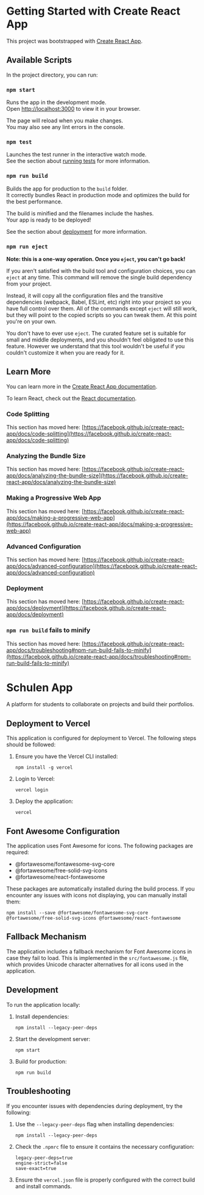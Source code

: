 # Getting Started with Create React App

This project was bootstrapped with [Create React App](https://github.com/facebook/create-react-app).

## Available Scripts

In the project directory, you can run:

### `npm start`

Runs the app in the development mode.\
Open [http://localhost:3000](http://localhost:3000) to view it in your browser.

The page will reload when you make changes.\
You may also see any lint errors in the console.

### `npm test`

Launches the test runner in the interactive watch mode.\
See the section about [running tests](https://facebook.github.io/create-react-app/docs/running-tests) for more information.

### `npm run build`

Builds the app for production to the `build` folder.\
It correctly bundles React in production mode and optimizes the build for the best performance.

The build is minified and the filenames include the hashes.\
Your app is ready to be deployed!

See the section about [deployment](https://facebook.github.io/create-react-app/docs/deployment) for more information.

### `npm run eject`

**Note: this is a one-way operation. Once you `eject`, you can't go back!**

If you aren't satisfied with the build tool and configuration choices, you can `eject` at any time. This command will remove the single build dependency from your project.

Instead, it will copy all the configuration files and the transitive dependencies (webpack, Babel, ESLint, etc) right into your project so you have full control over them. All of the commands except `eject` will still work, but they will point to the copied scripts so you can tweak them. At this point you're on your own.

You don't have to ever use `eject`. The curated feature set is suitable for small and middle deployments, and you shouldn't feel obligated to use this feature. However we understand that this tool wouldn't be useful if you couldn't customize it when you are ready for it.

## Learn More

You can learn more in the [Create React App documentation](https://facebook.github.io/create-react-app/docs/getting-started).

To learn React, check out the [React documentation](https://reactjs.org/).

### Code Splitting

This section has moved here: [https://facebook.github.io/create-react-app/docs/code-splitting](https://facebook.github.io/create-react-app/docs/code-splitting)

### Analyzing the Bundle Size

This section has moved here: [https://facebook.github.io/create-react-app/docs/analyzing-the-bundle-size](https://facebook.github.io/create-react-app/docs/analyzing-the-bundle-size)

### Making a Progressive Web App

This section has moved here: [https://facebook.github.io/create-react-app/docs/making-a-progressive-web-app](https://facebook.github.io/create-react-app/docs/making-a-progressive-web-app)

### Advanced Configuration

This section has moved here: [https://facebook.github.io/create-react-app/docs/advanced-configuration](https://facebook.github.io/create-react-app/docs/advanced-configuration)

### Deployment

This section has moved here: [https://facebook.github.io/create-react-app/docs/deployment](https://facebook.github.io/create-react-app/docs/deployment)

### `npm run build` fails to minify

This section has moved here: [https://facebook.github.io/create-react-app/docs/troubleshooting#npm-run-build-fails-to-minify](https://facebook.github.io/create-react-app/docs/troubleshooting#npm-run-build-fails-to-minify)

# Schulen App

A platform for students to collaborate on projects and build their portfolios.

## Deployment to Vercel

This application is configured for deployment to Vercel. The following steps should be followed:

1. Ensure you have the Vercel CLI installed:
   ```
   npm install -g vercel
   ```

2. Login to Vercel:
   ```
   vercel login
   ```

3. Deploy the application:
   ```
   vercel
   ```

## Font Awesome Configuration

The application uses Font Awesome for icons. The following packages are required:
- @fortawesome/fontawesome-svg-core
- @fortawesome/free-solid-svg-icons
- @fortawesome/react-fontawesome

These packages are automatically installed during the build process. If you encounter any issues with icons not displaying, you can manually install them:

```
npm install --save @fortawesome/fontawesome-svg-core @fortawesome/free-solid-svg-icons @fortawesome/react-fontawesome
```

## Fallback Mechanism

The application includes a fallback mechanism for Font Awesome icons in case they fail to load. This is implemented in the `src/fontawesome.js` file, which provides Unicode character alternatives for all icons used in the application.

## Development

To run the application locally:

1. Install dependencies:
   ```
   npm install --legacy-peer-deps
   ```

2. Start the development server:
   ```
   npm start
   ```

3. Build for production:
   ```
   npm run build
   ```

## Troubleshooting

If you encounter issues with dependencies during deployment, try the following:

1. Use the `--legacy-peer-deps` flag when installing dependencies:
   ```
   npm install --legacy-peer-deps
   ```

2. Check the `.npmrc` file to ensure it contains the necessary configuration:
   ```
   legacy-peer-deps=true
   engine-strict=false
   save-exact=true
   ```

3. Ensure the `vercel.json` file is properly configured with the correct build and install commands.
